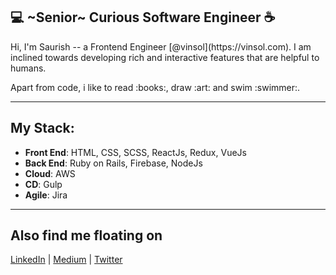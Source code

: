 



## :computer: ~Senior~ Curious Software Engineer :coffee:
<p>Hi, I'm Saurish -- a Frontend Engineer [@vinsol](https://vinsol.com). I am inclined towards developing rich and interactive features that are helpful to humans.</p>
<p>Apart from code, i like to read :books:, draw :art: and swim :swimmer:. 

---
## My Stack:
- **Front End**: HTML, CSS, SCSS, ReactJs, Redux, VueJs <br>
- **Back End**: Ruby on Rails, Firebase, NodeJs <br>
- **Cloud**: AWS <br>
- **CD**: Gulp <br>
- **Agile**: Jira <br>

---

## Also find me floating on
[LinkedIn](https://www.linkedin.com/in/saurishkar/) | [Medium](https://medium.com/@saurishkar) | [Twitter](https://twitter.com/saurishkar)
<!--
**saurishkar/saurishkar** is a ✨ _special_ ✨ repository because its `README.md` (this file) appears on your GitHub profile.

Here are some ideas to get you started:

- 🔭 I’m currently working on ...
- 🌱 I’m currently learning ...
- 👯 I’m looking to collaborate on ...
- 🤔 I’m looking for help with ...
- 💬 Ask me about ...
- 📫 How to reach me: ...
- 😄 Pronouns: ...
- ⚡ Fun fact: ...
-->
